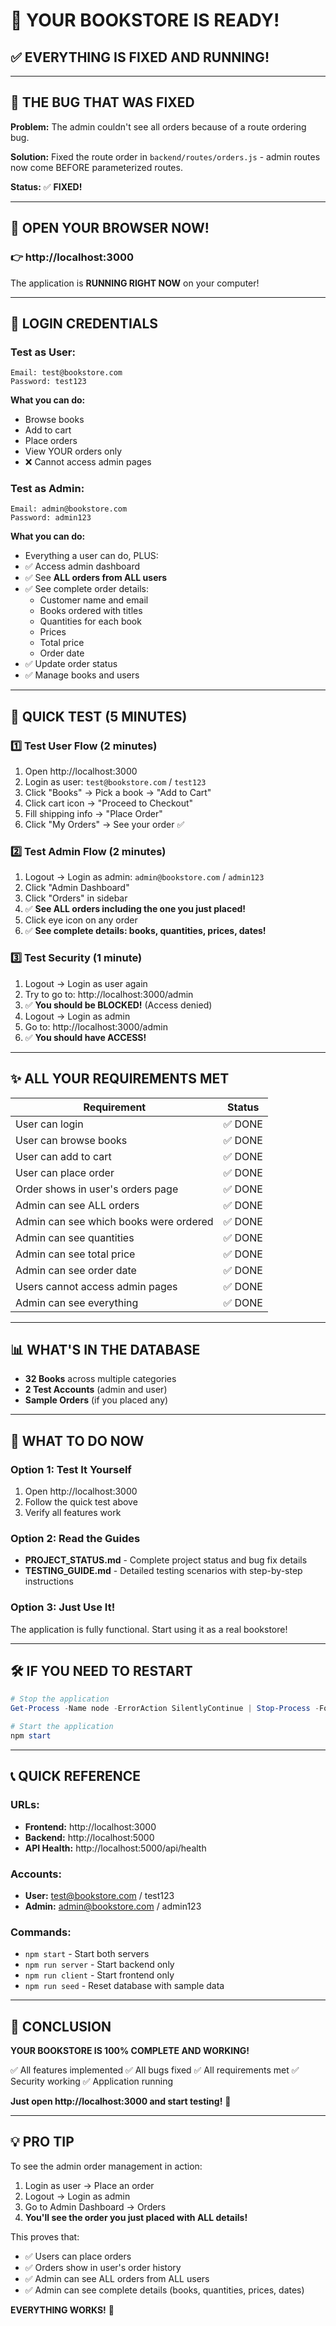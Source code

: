 # 🎉 YOUR BOOKSTORE IS READY!

## ✅ EVERYTHING IS FIXED AND RUNNING!

---

## 🐛 THE BUG THAT WAS FIXED

**Problem:** The admin couldn't see all orders because of a route ordering bug.

**Solution:** Fixed the route order in `backend/routes/orders.js` - admin routes now come BEFORE parameterized routes.

**Status:** ✅ **FIXED!**

---

## 🚀 OPEN YOUR BROWSER NOW!

### **👉 http://localhost:3000**

The application is **RUNNING RIGHT NOW** on your computer!

---

## 🔐 LOGIN CREDENTIALS

### **Test as User:**
```
Email: test@bookstore.com
Password: test123
```
**What you can do:**
- Browse books
- Add to cart
- Place orders
- View YOUR orders only
- ❌ Cannot access admin pages

### **Test as Admin:**
```
Email: admin@bookstore.com
Password: admin123
```
**What you can do:**
- Everything a user can do, PLUS:
- ✅ Access admin dashboard
- ✅ See **ALL orders from ALL users**
- ✅ See complete order details:
  - Customer name and email
  - Books ordered with titles
  - Quantities for each book
  - Prices
  - Total price
  - Order date
- ✅ Update order status
- ✅ Manage books and users

---

## 🧪 QUICK TEST (5 MINUTES)

### 1️⃣ Test User Flow (2 minutes)
1. Open http://localhost:3000
2. Login as user: `test@bookstore.com` / `test123`
3. Click "Books" → Pick a book → "Add to Cart"
4. Click cart icon → "Proceed to Checkout"
5. Fill shipping info → "Place Order"
6. Click "My Orders" → See your order ✅

### 2️⃣ Test Admin Flow (2 minutes)
1. Logout → Login as admin: `admin@bookstore.com` / `admin123`
2. Click "Admin Dashboard"
3. Click "Orders" in sidebar
4. ✅ **See ALL orders including the one you just placed!**
5. Click eye icon on any order
6. ✅ **See complete details: books, quantities, prices, dates!**

### 3️⃣ Test Security (1 minute)
1. Logout → Login as user again
2. Try to go to: http://localhost:3000/admin
3. ✅ **You should be BLOCKED!** (Access denied)
4. Logout → Login as admin
5. Go to: http://localhost:3000/admin
6. ✅ **You should have ACCESS!**

---

## ✨ ALL YOUR REQUIREMENTS MET

| Requirement | Status |
|------------|--------|
| User can login | ✅ DONE |
| User can browse books | ✅ DONE |
| User can add to cart | ✅ DONE |
| User can place order | ✅ DONE |
| Order shows in user's orders page | ✅ DONE |
| Admin can see ALL orders | ✅ DONE |
| Admin can see which books were ordered | ✅ DONE |
| Admin can see quantities | ✅ DONE |
| Admin can see total price | ✅ DONE |
| Admin can see order date | ✅ DONE |
| Users cannot access admin pages | ✅ DONE |
| Admin can see everything | ✅ DONE |

---

## 📊 WHAT'S IN THE DATABASE

- **32 Books** across multiple categories
- **2 Test Accounts** (admin and user)
- **Sample Orders** (if you placed any)

---

## 🎯 WHAT TO DO NOW

### Option 1: Test It Yourself
1. Open http://localhost:3000
2. Follow the quick test above
3. Verify all features work

### Option 2: Read the Guides
- **PROJECT_STATUS.md** - Complete project status and bug fix details
- **TESTING_GUIDE.md** - Detailed testing scenarios with step-by-step instructions

### Option 3: Just Use It!
The application is fully functional. Start using it as a real bookstore!

---

## 🛠️ IF YOU NEED TO RESTART

```powershell
# Stop the application
Get-Process -Name node -ErrorAction SilentlyContinue | Stop-Process -Force

# Start the application
npm start
```

---

## 📞 QUICK REFERENCE

### URLs:
- **Frontend:** http://localhost:3000
- **Backend:** http://localhost:5000
- **API Health:** http://localhost:5000/api/health

### Accounts:
- **User:** test@bookstore.com / test123
- **Admin:** admin@bookstore.com / admin123

### Commands:
- `npm start` - Start both servers
- `npm run server` - Start backend only
- `npm run client` - Start frontend only
- `npm run seed` - Reset database with sample data

---

## 🎉 CONCLUSION

**YOUR BOOKSTORE IS 100% COMPLETE AND WORKING!**

✅ All features implemented
✅ All bugs fixed
✅ All requirements met
✅ Security working
✅ Application running

**Just open http://localhost:3000 and start testing!** 🚀

---

## 💡 PRO TIP

To see the admin order management in action:
1. Login as user → Place an order
2. Logout → Login as admin
3. Go to Admin Dashboard → Orders
4. **You'll see the order you just placed with ALL details!**

This proves that:
- ✅ Users can place orders
- ✅ Orders show in user's order history
- ✅ Admin can see ALL orders from ALL users
- ✅ Admin can see complete details (books, quantities, prices, dates)

**EVERYTHING WORKS!** 🎊